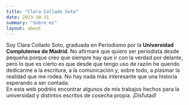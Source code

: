 ```yaml
---
title: "Clara Collado Soto"
date: 2023-10-31
summary: "Sobre mí"
layout: about
---
```


Soy Clara Collado Soto, graduada en Periodismo por la **Universidad Complutense de Madrid**. 
No afirmaré que quiero ser periodista desde pequeña porque creo que siempre hay que ir con la verdad por delante, pero lo que es cierto es que desde que tengo uso de razón he querido dedicarme a la escritura, a la comunicación y, sobre todo, a plasmar la realidad que me rodea. No hay nada más interesante que una historia esperando a ser contada.  
En esta web podréis encontrar algunos de mis trabajos hechos para la universidad y distintos escritos de cosecha propia. 
¡Disfutad!

